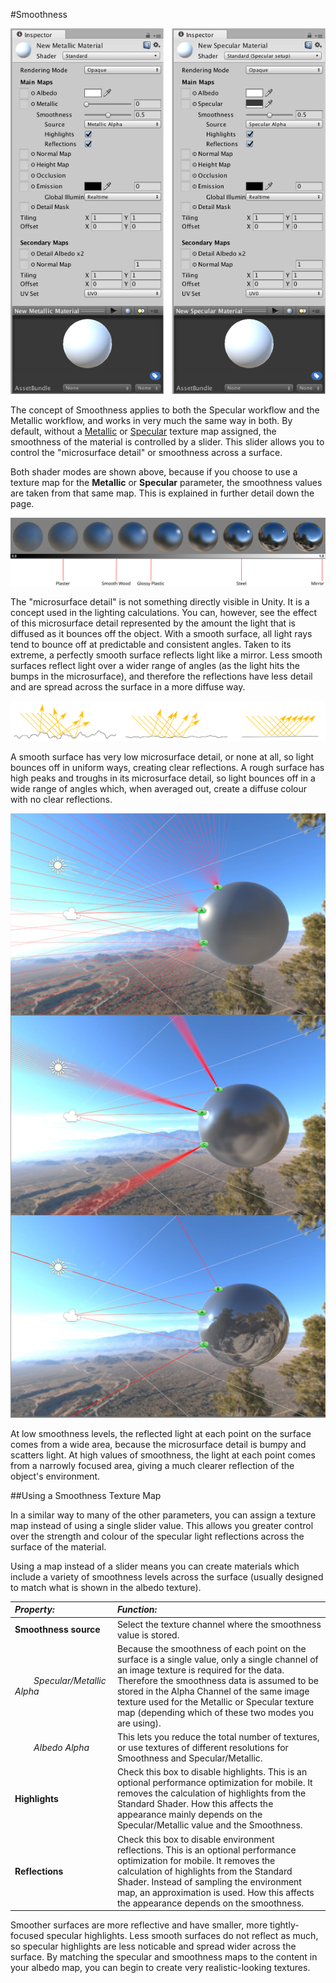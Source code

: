 #Smoothness

![The smoothness parameter, shown in both Metallic & Specular shader modes.](../uploads/Main/StandardShaderParameterSmoothness.png)

The concept of Smoothness applies to both the Specular workflow and the Metallic workflow, and works in very much the same way in both. By default, without a [Metallic](StandardShaderMaterialParameterMetallic) or [Specular](StandardShaderMaterialParameterSpecular) texture map assigned, the smoothness of the material is controlled by a slider. This slider allows you to control the "microsurface detail" or smoothness across a surface.

Both shader modes are shown above, because if you choose to use a texture map for the **Metallic** or **Specular** parameter, the smoothness values are taken from that same map. This is explained in further detail down the page.

![A range of smoothness values from 0 to 1](../uploads/Main/StandardShaderSmoothnessGraduationTable.svg)

The "microsurface detail" is not something directly visible in Unity. It is a concept used in the lighting calculations. You can, however, see the effect of this microsurface detail represented by the amount the light that is diffused as it bounces off the object. With a smooth surface, all light rays tend to bounce off at predictable and consistent angles. Taken to its extreme, a perfectly smooth surface reflects light like a mirror. Less smooth surfaces reflect light over a wider range of angles (as the light hits the bumps in the microsurface), and therefore the reflections have less detail and are spread across the surface in a more diffuse way.

![A comparison of low, medium and high values for smoothness (left to right), as a diagram of the theoretical microsurface detail of a material. The yellow lines represent light rays hitting the surface and reflecting off the angles encountered at varying levels of smoothness.](../uploads/Main/StandardShaderMicrosurfaceDiagram.svg)

A smooth surface has very low microsurface detail, or none at all, so light bounces off in uniform ways, creating clear reflections. A rough surface has high peaks and troughs in its microsurface detail, so light bounces off in a wide range of angles which, when averaged out, create a diffuse colour with no clear reflections.

![A comparison of low, medium and high values for smoothness (top to bottom).](../uploads/Main/StandardShaderEnergyConservation.jpg)

At low smoothness levels, the reflected light at each point on the surface comes from a wide area, because the microsurface detail is bumpy and scatters light. At high values of smoothness, the light at each point comes from a narrowly focused area, giving a much clearer reflection of the object's environment.

##Using a Smoothness Texture Map

In a similar way to many of the other parameters, you can assign a texture map instead of using a single slider value. This allows you greater control over the strength and colour of the specular light reflections across the surface of the material.

Using a map instead of a slider means you can create materials which include a variety of smoothness levels across the surface (usually designed to match what is shown in the albedo texture).


|**_Property:_** |**_Function:_** |
|:---|:---|
|**Smoothness source** |Select the texture channel where the smoothness value is stored. |
|&#160;&#160;&#160;&#160;&#160;&#160;&#160;&#160;_Specular/Metallic Alpha_ |Because the smoothness of each point on the surface is a single value, only a single channel of an image texture is required for the data. Therefore the smoothness data is assumed to be stored in the Alpha Channel of the same image texture used for the Metallic or Specular texture map (depending which of these two modes you are using).|
|&#160;&#160;&#160;&#160;&#160;&#160;&#160;&#160;_Albedo Alpha_ | This lets you reduce the total number of textures, or use textures of different resolutions for Smoothness and Specular/Metallic.|
|**Highlights**| Check this box to disable highlights. This is an optional performance optimization for mobile. It removes the calculation of highlights from the Standard Shader. How this affects the appearance mainly depends on the Specular/Metallic value and the Smoothness. |
|**Reflections**| Check this box to disable environment reflections. This is an optional performance optimization for mobile. It removes the calculation of highlights from the Standard Shader. Instead of sampling the environment map, an approximation is used. How this affects the appearance depends on the smoothness. |

Smoother surfaces are more reflective and have smaller, more tightly-focused specular highlights. Less smooth surfaces do not reflect as much, so specular highlights are less noticable and spread wider across the surface. By matching the specular and smoothness maps to the content in your albedo map, you can begin to create very realistic-looking textures.


